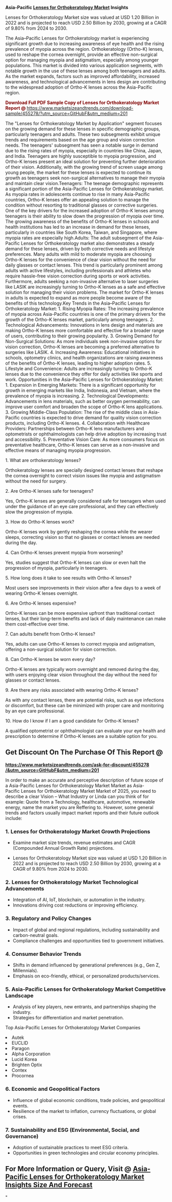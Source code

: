 <p><strong>Asia-Pacific&nbsp;<a href=""https://www.marketsizeandtrends.com/download-sample/455278/&amp;utm_source=GitHubF&amp;utm_medium=201"">Lenses for Orthokeratology Market</a> Insights</strong></p><p>Lenses for Orthokeratology Market size was valued at USD 1.20 Billion in 2022 and is projected to reach USD 2.50 Billion by 2030, growing at a CAGR of 9.80% from 2024 to 2030.</p><p><p>The Asia–Pacific Lenses for Orthokeratology market is experiencing significant growth due to increasing awareness of eye health and the rising prevalence of myopia across the region. Orthokeratology (Ortho-K) lenses, used to reshape the cornea overnight, provide an effective non-surgical option for managing myopia and astigmatism, especially among younger populations. This market is divided into various application segments, with notable growth in the use of these lenses among both teenagers and adults. As the market expands, factors such as improved affordability, increased awareness, and technological advancements in lens design are contributing to the widespread adoption of Ortho-K lenses across the Asia-Pacific region. <p><strong><span style="color: #800000;">Download Full PDF Sample Copy of Lenses for Orthokeratology Market Report @</span>&nbsp;</strong><a href="https://www.marketsizeandtrends.com/download-sample/455278/?utm_source=GitHubF&amp;utm_medium=201" target="_blank">https://www.marketsizeandtrends.com/download-sample/455278/?utm_source=GitHubF&amp;utm_medium=201</a></p>The "Lenses for Orthokeratology Market by Application" segment focuses on the growing demand for these lenses in specific demographic groups, particularly teenagers and adults. These two subsegments exhibit unique trends and requirements based on the age group and vision correction needs. The teenagers' subsegment has seen a notable surge in demand due to the rising rates of myopia, especially in countries like China, Japan, and India. Teenagers are highly susceptible to myopia progression, and Ortho-K lenses present an ideal solution for preventing further deterioration of their vision. Additionally, with the growing trend of screen usage among young people, the market for these lenses is expected to continue its growth as teenagers seek non-surgical alternatives to manage their myopia and maintain clear vision.Teenagers: The teenage demographic represents a significant portion of the Asia-Pacific Lenses for Orthokeratology market. As myopia rates in adolescents continue to rise in many Asia-Pacific countries, Ortho-K lenses offer an appealing solution to manage the condition without resorting to traditional glasses or corrective surgeries. One of the key drivers for the increased adoption of Ortho-K lenses among teenagers is their ability to slow down the progression of myopia over time. The growing awareness of the benefits of Ortho-K lenses in schools and health institutions has led to an increase in demand for these lenses, particularly in countries like South Korea, Taiwan, and Singapore, where myopia rates are especially high.Adults: The adult subsegment of the Asia-Pacific Lenses for Orthokeratology market also demonstrates a steady demand for these lenses, driven by both corrective needs and lifestyle preferences. Many adults with mild to moderate myopia are choosing Ortho-K lenses for the convenience of clear vision without the need for daily glasses or contact lenses. This trend is particularly prominent among adults with active lifestyles, including professionals and athletes who require hassle-free vision correction during sports or work activities. Furthermore, adults seeking a non-invasive alternative to laser surgeries like LASIK are increasingly turning to Ortho-K lenses as a safe and effective solution for managing their vision problems. The market for Ortho-K lenses in adults is expected to expand as more people become aware of the benefits of this technology.Key Trends in the Asia–Pacific Lenses for Orthokeratology Market: 1. Rising Myopia Rates: The increasing prevalence of myopia across Asia-Pacific countries is one of the primary drivers for the growth of the Ortho-K lenses market, particularly among teenagers. 2. Technological Advancements: Innovations in lens design and materials are making Ortho-K lenses more comfortable and effective for a broader range of users, contributing to their growing popularity. 3. Growing Demand for Non-Surgical Solutions: As more individuals seek non-invasive options for vision correction, Ortho-K lenses are becoming a preferred alternative to surgeries like LASIK. 4. Increasing Awareness: Educational initiatives in schools, optometry clinics, and health organizations are raising awareness of the benefits of Ortho-K lenses, leading to higher adoption rates. 5. Lifestyle and Convenience: Adults are increasingly turning to Ortho-K lenses due to the convenience they offer for daily activities like sports and work. Opportunities in the Asia–Pacific Lenses for Orthokeratology Market: 1. Expansion in Emerging Markets: There is a significant opportunity for growth in emerging markets like India, Indonesia, and Vietnam, where the prevalence of myopia is increasing. 2. Technological Developments: Advancements in lens materials, such as better oxygen permeability, can improve user comfort and broaden the scope of Ortho-K lens applications. 3. Growing Middle-Class Population: The rise of the middle class in Asia-Pacific countries is expected to drive demand for quality vision correction products, including Ortho-K lenses. 4. Collaboration with Healthcare Providers: Partnerships between Ortho-K lens manufacturers and optometrists or ophthalmologists can help drive adoption by increasing trust and accessibility. 5. Preventative Vision Care: As more consumers focus on preventative healthcare, Ortho-K lenses can serve as a non-invasive and effective means of managing myopia progression. <p>1. What are orthokeratology lenses?</p> <p>Orthokeratology lenses are specially designed contact lenses that reshape the cornea overnight to correct vision issues like myopia and astigmatism without the need for surgery.</p><p>2. Are Ortho-K lenses safe for teenagers?</p> <p>Yes, Ortho-K lenses are generally considered safe for teenagers when used under the guidance of an eye care professional, and they can effectively slow the progression of myopia.</p><p>3. How do Ortho-K lenses work?</p> <p>Ortho-K lenses work by gently reshaping the cornea while the wearer sleeps, correcting vision so that no glasses or contact lenses are needed during the day.</p><p>4. Can Ortho-K lenses prevent myopia from worsening?</p> <p>Yes, studies suggest that Ortho-K lenses can slow or even halt the progression of myopia, particularly in teenagers.</p><p>5. How long does it take to see results with Ortho-K lenses?</p> <p>Most users see improvements in their vision after a few days to a week of wearing Ortho-K lenses overnight.</p><p>6. Are Ortho-K lenses expensive?</p> <p>Ortho-K lenses can be more expensive upfront than traditional contact lenses, but their long-term benefits and lack of daily maintenance can make them cost-effective over time.</p><p>7. Can adults benefit from Ortho-K lenses?</p> <p>Yes, adults can use Ortho-K lenses to correct myopia and astigmatism, offering a non-surgical solution for vision correction.</p><p>8. Can Ortho-K lenses be worn every day?</p> <p>Ortho-K lenses are typically worn overnight and removed during the day, with users enjoying clear vision throughout the day without the need for glasses or contact lenses.</p><p>9. Are there any risks associated with wearing Ortho-K lenses?</p> <p>As with any contact lenses, there are potential risks, such as eye infections or discomfort, but these can be minimized with proper care and monitoring by an eye care professional.</p><p>10. How do I know if I am a good candidate for Ortho-K lenses?</p> <p>A qualified optometrist or ophthalmologist can evaluate your eye health and prescription to determine if Ortho-K lenses are a suitable option for you.</p></p><h2><strong>Get Discount On The Purchase Of This Report @&nbsp;</strong></h2><p><strong><a href=""https://www.marketsizeandtrends.com/ask-for-discount/455278/&amp;utm_source=GitHubF&amp;utm_medium=201"" target=""_blank"">https://www.marketsizeandtrends.com/ask-for-discount/455278<br />/&amp;utm_source=GitHubF&amp;utm_medium=201</a></strong></p><p>In order to make an accurate and perceptive description of future scope of a Asia-Pacific&nbsp;Lenses for Orthokeratology Market Market as Asia-Pacific&nbsp;Lenses for Orthokeratology Market Market of 2025, you need to describe a clear Vision &ndash; What Industry or Linda can you think of for example: Quote from a Technology, healthcare, automotive, renewable energy, name the market you are Reffering to. However, some general trends and factors usually impact market reports and their future outlook include:</p><h3>1.&nbsp;<strong>Lenses for Orthokeratology Market Growth Projections</strong></h3><ul><li>Examine market size trends, revenue estimates and CAGR (Compounded Annual Growth Rate) projections.</li><li><p>Lenses for Orthokeratology Market size was valued at USD 1.20 Billion in 2022 and is projected to reach USD 2.50 Billion by 2030, growing at a CAGR of 9.80% from 2024 to 2030.</p></li></ul><h3>2.&nbsp;<strong>Lenses for Orthokeratology Market Technological Advancements</strong></h3><ul><li>Integration of AI, IoT, blockchain, or automation in the industry.</li><li>Innovations driving cost reductions or improving efficiency.</li></ul><h3>3.&nbsp;<strong>Regulatory and Policy Changes</strong></h3><ul><li>Impact of global and regional regulations, including sustainability and carbon-neutral goals.</li><li>Compliance challenges and opportunities tied to government initiatives.</li></ul><h3>4.&nbsp;<strong>Consumer Behavior Trends</strong></h3><ul><li>Shifts in demand influenced by generational preferences (e.g., Gen Z, Millennials).</li><li>Emphasis on eco-friendly, ethical, or personalized products/services.</li></ul><h3>5.&nbsp;<strong>Asia-Pacific Lenses for Orthokeratology Market Competitive Landscape</strong></h3><ul><li>Analysis of key players, new entrants, and partnerships shaping the industry.</li><li>Strategies for differentiation and market penetration.</li></ul><p data-pm-slice=""1 1 []"">Top Asia-Pacific Lenses for Orthokeratology Market Companies</p><div data-test-id=""""><p><li>Autek</li><li> EUCLID</li><li> Paragon</li><li> Alpha Corporation</li><li> Lucid Korea</li><li> Brighten Optix</li><li> Contex</li><li> Procornea</li></p></div><h3>6.&nbsp;<strong>Economic and Geopolitical Factors</strong></h3><ul><li>Influence of global economic conditions, trade policies, and geopolitical events.</li><li>Resilience of the market to inflation, currency fluctuations, or global crises.</li></ul><h3>7.&nbsp;<strong>Sustainability and ESG (Environmental, Social, and Governance)</strong></h3><ul><li>Adoption of sustainable practices to meet ESG criteria.</li><li>Opportunities in green technologies and circular economy principles.</li></ul><h2><strong>For More Information or Query, Visit @&nbsp;</strong><a href=""https://www.verifiedmarketreports.com/product/lenses-for-orthokeratology-market/"" target=""_blank"">Asia-Pacific Lenses for Orthokeratology Market Insights Size And Forecast</a></h2>"
